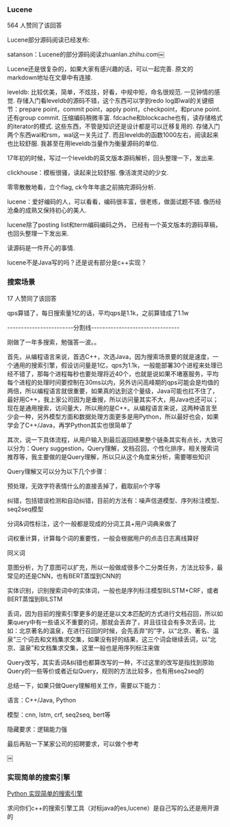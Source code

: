 
### Lucene
564 人赞同了该回答

Lucene部分源码阅读已经发布:

satanson：Lucene的部分源码阅读​zhuanlan.zhihu.com￼

Lucene还是很复杂的，如果大家有感兴趣的话，可以一起完善. 原文的markdown地址在文章中有连接.

leveldb: 比较优美，简单，不炫技，好看，中规中矩，命名很规范. 一见钟情的感觉. 存储入门看leveldb的源码不错，这个东西可以学到redo log即wal的关键细节：prepare point，commit point，apply point，checkpoint，和prune point. 还有group commit. 压缩编码稍微丰富. fdcache和blockcache也有，读存储格式的iterator的模式. 这些东西，不管是知识还是设计都是可以迁移复用的. 存储入门两个东西wal和rsm，wal这一关先过了. 而且leveldb的函数1000左右，阅读起来也比较舒服. 我甚至在用leveldb当量作为衡量源码的单位.

17年初的时候，写过一个leveldb的英文版本源码解析，回头整理一下，发出来.

clickhouse：模板很骚，读起来比较舒服. 像活泼灵动的少女.

零零散散地看，立个flag, ck今年年底之前搞完源码分析.

lucene：爱好编码的人，可以看看，编码很丰富，很老练，做面试题不错. 像历经沧桑的成熟又保持初心的美人.

lucene除了posting list和term编码编码之外， 已经有一个英文版本的源码草稿，也回头整理一下发出来.

读源码是一件开心的事情.


lucene不是Java写的吗？还是说有部分是c++实现？




### 搜索场景

17 人赞同了该回答

qps算错了，每日搜索量1亿的话，平均qps是1.1k，之前算错成了1.1w

------------------------分割线--------------------------------

刚做了一年多搜索，勉强答一波。。

首先，从编程语言来说，首选C++，次选Java，因为搜索场景要的就是速度，一个通用的搜索引擎，假设访问量是1亿，qps为1.1k，一般能部署30个进程来处理已经不错了，那每个进程每秒也要处理将近40个，也就是说如果不堵塞服务，平均每个进程的处理时间要控制在30ms以内，另外访问高峰期的qps可能会是均值的两倍，所以编程语言就很重要，如果真的达到这个量级，Java可能也扛不住了，最好用C++，我上家公司因为是垂搜，所以访问量其实不大，用Java也还可以；现在是通用搜索，访问量大，所以用的是C++。从编程语言来说，这两种语言至少会一种，另外模型方面和数据处理方面更多是用Python，所以最好也会，如果学会了C++/Java，再学Python其实也很简单了

其次，说一下具体流程，从用户输入到最后返回结果整个链条其实有点长，大致可以分为：Query suggestion，Query理解，文档召回，个性化排序，相关搜索词推荐等，我主要做的是Query理解，所以只从这个角度来分析，需要哪些知识

Query理解又可以分为以下几个步骤：

预处理，无效字符表情什么的直接丢掉了，截取前n个字等

纠错，包括错误检测和自动纠错，目前的方法有：噪声信道模型、序列标注模型、seq2seq模型

分词&词性标注，这个一般都是现成的分词工具+用户词典来做了

词权重计算，计算每个词的重要性，一般会根据用户的点击日志离线算好

同义词

意图分析，为了意图可以扩充，所以一般做成很多个二分类任务，方法比较多，最常见的还是CNN，也有BERT蒸馏到CNN的

实体识别，识别搜索词中的实体词，一般也是序列标注模型BILSTM+CRF，或者BERT蒸馏到BILSTM

丢词，因为目前的搜索引擎更多的是还是以文本匹配的方式进行文档召回，所以如果query中有一些语义不重要的词，那就会丢弃了，并且往往会有多次丢词，比如：北京著名的温泉，在进行召回的时候，会先丢弃“的”字，以“北京、著名、温泉”三个词去和文档集求交集，如果没有好的结果，这三个词会继续丢词，以“北京、温泉”和文档集求交集，这里一般也是用序列标注来做

Query改写，其实丢词&纠错也都算改写的一种，不过这里的改写是指找到原始Query的一些等价或者近似Query，规则的方法比较多，也有用seq2seq的

总结一下，如果只做Query理解相关工作，需要以下能力：

语言：C++/Java, Python

模型：cnn, lstm, crf, seq2seq, bert等

隐藏要求：逻辑能力强

最后再贴一下某家公司的招聘要求，可以做个参考

￼

### 实现简单的搜索引擎
[Python 实现简单的搜索引擎](https://zhuanlan.zhihu.com/p/153442306)

求问你们c++的搜索引擎工具（对标java的es,lucene）是自己写的么还是用开源的

